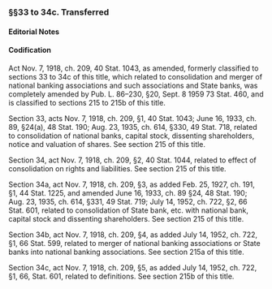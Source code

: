 ### §§33 to 34c. Transferred ###

#### **Editorial Notes** ####

#### Codification ####

Act Nov. 7, 1918, ch. 209, 40 Stat. 1043, as amended, formerly classified to sections 33 to 34c of this title, which related to consolidation and merger of national banking associations and such associations and State banks, was completely amended by Pub. L. 86–230, §20, Sept. 8 1959 73 Stat. 460, and is classified to sections 215 to 215b of this title.

Section 33, acts Nov. 7, 1918, ch. 209, §1, 40 Stat. 1043; June 16, 1933, ch. 89, §24(a), 48 Stat. 190; Aug. 23, 1935, ch. 614, §330, 49 Stat. 718, related to consolidation of national banks, capital stock, dissenting shareholders, notice and valuation of shares. See section 215 of this title.

Section 34, act Nov. 7, 1918, ch. 209, §2, 40 Stat. 1044, related to effect of consolidation on rights and liabilities. See section 215 of this title.

Section 34a, act Nov. 7, 1918, ch. 209, §3, as added Feb. 25, 1927, ch. 191, §1, 44 Stat. 1225, and amended June 16, 1933, ch. 89 §24, 48 Stat. 190; Aug. 23, 1935, ch. 614, §331, 49 Stat. 719; July 14, 1952, ch. 722, §2, 66 Stat. 601, related to consolidation of State bank, etc. with national bank, capital stock and dissenting shareholders. See section 215 of this title.

Section 34b, act Nov. 7, 1918, ch. 209, §4, as added July 14, 1952, ch. 722, §1, 66 Stat. 599, related to merger of national banking associations or State banks into national banking associations. See section 215a of this title.

Section 34c, act Nov. 7, 1918, ch. 209, §5, as added July 14, 1952, ch. 722, §1, 66, Stat. 601, related to definitions. See section 215b of this title.
